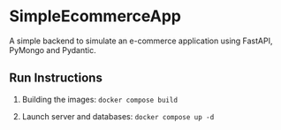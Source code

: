 # SimpleEcommerceApp

A simple backend to simulate an e-commerce application using FastAPI, PyMongo and Pydantic.

## Run Instructions

1. Building the images:
   `docker compose build`

2. Launch server and databases:
   `docker compose up -d`
